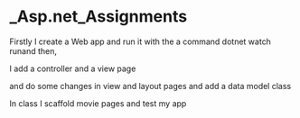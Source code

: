 
# _Asp.net_Assignments


Firstly I create a Web app and run it with the a command dotnet watch runand then, 

I add a controller and  a view page

and do some changes in view and layout pages and add a data model class

In class I scaffold movie pages and test my app
